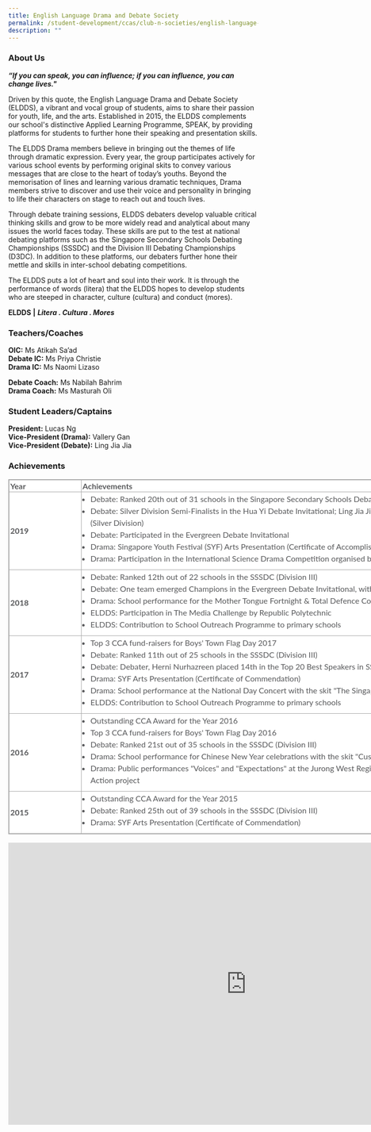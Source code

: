 ```yaml
---
title: English Language Drama and Debate Society
permalink: /student-development/ccas/club-n-societies/english-language-drama-and-debate-society/
description: ""
---
```

### About Us

_**“If you can speak, you can influence; if you can influence, you can change lives."**_

  

Driven by this quote, the English Language Drama and Debate Society (ELDDS), a vibrant and vocal group of students, aims to share their passion for youth, life, and the arts. Established in 2015, the ELDDS complements our school's distinctive Applied Learning Programme, SPEAK, by providing platforms for students to further hone their speaking and presentation skills.

  

The ELDDS Drama members believe in bringing out the themes of life through dramatic expression. Every year, the group participates actively for various school events by performing original skits to convey various messages that are close to the heart of today’s youths. Beyond the memorisation of lines and learning various dramatic techniques, Drama members strive to discover and use their voice and personality in bringing to life their characters on stage to reach out and touch lives.

  

Through debate training sessions, ELDDS debaters develop valuable critical thinking skills and grow to be more widely read and analytical about many issues the world faces today. These skills are put to the test at national debating platforms such as the Singapore Secondary Schools Debating Championships (SSSDC) and the Division III Debating Championships (D3DC). In addition to these platforms, our debaters further hone their mettle and skills in inter-school debating competitions.

  

The ELDDS puts a lot of heart and soul into their work. It is through the performance of words (litera) that the ELDDS hopes to develop students who are steeped in character, culture (cultura) and conduct (mores).

**ELDDS** **|** **_Litera . Cultura . Mores_**

###   Teachers/Coaches

**OIC:**&nbsp;Ms Atikah Sa’ad <br>
**Debate IC:**&nbsp;Ms Priya Christie <br>
**Drama IC:**&nbsp;Ms Naomi Lizaso

  

**Debate Coach:**&nbsp;Ms Nabilah Bahrim <br>
**Drama Coach:**&nbsp;Ms Masturah Oli

###   Student Leaders/Captains

**President:**&nbsp;Lucas Ng <br>
**Vice-President (Drama):**&nbsp;Vallery Gan <br>
**Vice-President (Debate):**&nbsp;Ling Jia Jia

  

### Achievements

  

<table style="margin: 0px; outline: 0px; padding: 0px; border-collapse: collapse; border: 1px solid rgb(170, 170, 170); color: rgb(88, 89, 91); font-family: Lato, sans-serif; font-size: 16px; font-style: normal; font-variant-ligatures: normal; font-variant-caps: normal; font-weight: 400; letter-spacing: normal; orphans: 2; text-align: left; text-transform: none; white-space: normal; widows: 2; word-spacing: 0px; -webkit-text-stroke-width: 0px; background-color: rgb(255, 255, 255); text-decoration-thickness: initial; text-decoration-style: initial; text-decoration-color: initial; width: 1052.25px;" class="iveo_table ives_tab_simple3" border="1"><tbody style="margin: 0px; outline: 0px; padding: 0px;"><tr style="margin: 0px; outline: 0px; padding: 0px;"><td style="margin: 0px; outline: 0px; padding: 2px; text-align: left; border: 1px solid rgb(170, 170, 170); width: 104px;"><b style="margin: 0px; outline: 0px; padding: 0px;">Year</b></td><td style="margin: 0px; outline: 0px; padding: 2px; text-align: left; border: 1px solid rgb(170, 170, 170); width: 640px;"><b style="margin: 0px; outline: 0px; padding: 0px;">Achievements</b></td></tr><tr style="margin: 0px; outline: 0px; padding: 0px;"><td style="margin: 0px; outline: 0px; padding: 2px; text-align: left; border: 1px solid rgb(170, 170, 170); width: 141.062px;"><b style="margin: 0px; outline: 0px; padding: 0px;">2019</b></td><td style="margin: 0px; outline: 0px; padding: 2px; text-align: center; border: 1px solid rgb(170, 170, 170); width: 900.188px;"><div style="margin: 0px; outline: 0px; padding: 0px; line-height: 24px !important; color: rgb(88, 89, 91); font-family: Lato, sans-serif; font-size: 16px; font-weight: normal;"><ul style="margin: 0px 0px 0.5em 1em; outline: 0px; padding: 0px;"><li style="margin: 0px; outline: 0px; padding: 0px; text-align: left;">Debate: Ranked 20th out of 31 schools in the Singapore Secondary Schools Debating Championships (SSSDC) (Division III)</li><li style="margin: 0px; outline: 0px; padding: 0px; text-align: left;">Debate: Silver Division Semi-Finalists in the Hua Yi Debate Invitational; Ling Jia Jia achieved 5th position in the Top 5 Speakers (Silver Division)</li><li style="margin: 0px; outline: 0px; padding: 0px; text-align: left;">Debate: Participated in the Evergreen Debate Invitational</li><li style="margin: 0px; outline: 0px; padding: 0px; text-align: left;">Drama: Singapore Youth Festival (SYF) Arts Presentation (Certificate of Accomplishment)</li><li style="margin: 0px; outline: 0px; padding: 0px; text-align: left;">Drama: Participation in the International Science Drama Competition organised by the Science Centre</li></ul></div></td></tr><tr style="margin: 0px; outline: 0px; padding: 0px;"><td style="margin: 0px; outline: 0px; padding: 2px; text-align: left; border: 1px solid rgb(170, 170, 170); width: 141.062px;"><b style="margin: 0px; outline: 0px; padding: 0px;">2018</b></td><td style="margin: 0px; outline: 0px; padding: 2px; text-align: center; border: 1px solid rgb(170, 170, 170); width: 900.188px;"><div style="margin: 0px; outline: 0px; padding: 0px; line-height: 24px !important; color: rgb(88, 89, 91); font-family: Lato, sans-serif; font-size: 16px; font-weight: normal;"><ul style="margin: 0px 0px 0.5em 1em; outline: 0px; padding: 0px;"><li style="margin: 0px; outline: 0px; padding: 0px; text-align: left;">Debate: Ranked 12th out of 22 schools in the SSSDC (Division III)</li><li style="margin: 0px; outline: 0px; padding: 0px; text-align: left;">Debate: One team emerged Champions in the Evergreen Debate Invitational, with the second team emerging as semi-finalists</li><li style="margin: 0px; outline: 0px; padding: 0px; text-align: left;">Drama: School performance for the Mother Tongue Fortnight &amp; Total Defence Concert with a skit</li><li style="margin: 0px; outline: 0px; padding: 0px; text-align: left;">ELDDS: Participation in The Media Challenge by Republic Polytechnic</li><li style="margin: 0px; outline: 0px; padding: 0px; text-align: left;">ELDDS: Contribution to School Outreach Programme to primary schools</li></ul></div></td></tr><tr style="margin: 0px; outline: 0px; padding: 0px;"><td style="margin: 0px; outline: 0px; padding: 2px; text-align: left; border: 1px solid rgb(170, 170, 170); width: 141.062px;"><b style="margin: 0px; outline: 0px; padding: 0px;">2017</b></td><td style="margin: 0px; outline: 0px; padding: 2px; text-align: center; border: 1px solid rgb(170, 170, 170); width: 900.188px;"><div style="margin: 0px; outline: 0px; padding: 0px; line-height: 24px !important; color: rgb(88, 89, 91); font-family: Lato, sans-serif; font-size: 16px; font-weight: normal;"><ul style="margin: 0px 0px 0.5em 1em; outline: 0px; padding: 0px;"><li style="margin: 0px; outline: 0px; padding: 0px; text-align: left;">Top 3 CCA fund-raisers for Boys' Town Flag Day 2017</li><li style="margin: 0px; outline: 0px; padding: 0px; text-align: left;">Debate: Ranked 11th out of 25 schools in the SSSDC (Division III)</li><li style="margin: 0px; outline: 0px; padding: 0px; text-align: left;">Debate: Debater, Herni Nurhazreen placed 14th in the Top 20 Best Speakers in SSSDC Division III</li><li style="margin: 0px; outline: 0px; padding: 0px; text-align: left;">Drama: SYF Arts Presentation (Certificate of Commendation)</li><li style="margin: 0px; outline: 0px; padding: 0px; text-align: left;">Drama: School performance at the National Day Concert with the skit "The Singaporean Spirit"</li><li style="margin: 0px; outline: 0px; padding: 0px; text-align: left;">ELDDS: Contribution to School Outreach Programme to primary schools</li></ul></div></td></tr><tr style="margin: 0px; outline: 0px; padding: 0px;"><td style="margin: 0px; outline: 0px; padding: 2px; text-align: left; border: 1px solid rgb(170, 170, 170); width: 141.062px;"><b style="margin: 0px; outline: 0px; padding: 0px;">2016</b></td><td style="margin: 0px; outline: 0px; padding: 2px; text-align: center; border: 1px solid rgb(170, 170, 170); width: 900.188px;"><div style="margin: 0px; outline: 0px; padding: 0px; line-height: 24px !important; color: rgb(88, 89, 91); font-family: Lato, sans-serif; font-size: 16px; font-weight: normal;"><ul style="margin: 0px 0px 0.5em 1em; outline: 0px; padding: 0px;"><li style="margin: 0px; outline: 0px; padding: 0px; text-align: left;">Outstanding CCA Award for the Year 2016</li><li style="margin: 0px; outline: 0px; padding: 0px; text-align: left;">Top 3 CCA fund-raisers for Boys' Town Flag Day 2016</li><li style="margin: 0px; outline: 0px; padding: 0px; text-align: left;">Debate: Ranked 21st out of 35 schools in the SSSDC (Division III)</li><li style="margin: 0px; outline: 0px; padding: 0px; text-align: left;">Drama: School performance for Chinese New Year celebrations with the skit "Customary Rites"</li><li style="margin: 0px; outline: 0px; padding: 0px; text-align: left;">Drama: Public performances "Voices" and "Expectations" at the Jurong West Regional Library as part of the ELDDS's Values in Action project</li></ul></div></td></tr><tr style="margin: 0px; outline: 0px; padding: 0px;"><td style="margin: 0px; outline: 0px; padding: 2px; text-align: left; border: 1px solid rgb(170, 170, 170); width: 141.062px;"><span style="margin: 0px; outline: 0px; padding: 0px; background-color: initial;"><b style="margin: 0px; outline: 0px; padding: 0px;">2015</b></span><br style="margin: 0px; outline: 0px; padding: 0px;"></td><td style="margin: 0px; outline: 0px; padding: 2px; text-align: center; border: 1px solid rgb(170, 170, 170); width: 900.188px;"><div style="margin: 0px; outline: 0px; padding: 0px; line-height: 24px !important; color: rgb(88, 89, 91); font-family: Lato, sans-serif; font-size: 16px; font-weight: normal;"><ul style="margin: 0px 0px 0.5em 1em; outline: 0px; padding: 0px;"><li style="margin: 0px; outline: 0px; padding: 0px; text-align: left;">Outstanding CCA Award for the Year 2015</li><li style="margin: 0px; outline: 0px; padding: 0px; text-align: left;">Debate: Ranked 25th out of 39 schools in the SSSDC (Division III)</li><li style="margin: 0px; outline: 0px; padding: 0px; text-align: left;">Drama: SYF Arts Presentation (Certificate of Commendation)</li></ul></div></td></tr></tbody></table>

<br>

<iframe allowfullscreen="true" height="569" width="960" frameborder="0" src="https://docs.google.com/presentation/d/e/2PACX-1vRXC4Sbl0eJfyO1-x1ADsmgYKcxGMZ-oDuKWfHVZq_UtbHuROrIwXQWhIOY8tQScZl-szFhsvoQgl6b/embed?start=true&amp;loop=true&amp;delayms=10000"></iframe>